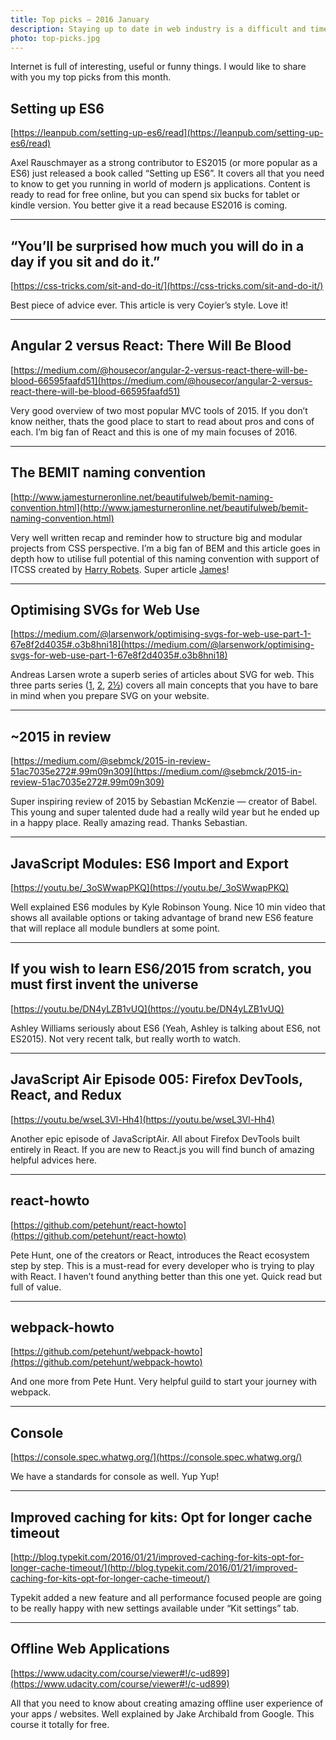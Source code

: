 ```yaml
---
title: Top picks — 2016 January
description: Staying up to date in web industry is a difficult and time consuming task. I would like to share with you my top finds from the past month.
photo: top-picks.jpg
---
```


Internet is full of interesting, useful or funny things. I would like to share with you my top picks from this month.

## Setting up ES6

[https://leanpub.com/setting-up-es6/read](https://leanpub.com/setting-up-es6/read)

Axel Rauschmayer as a strong contributor to ES2015 (or more popular as a ES6) just released a book called “Setting up ES6”. It covers all that you need to know to get you running in world of modern js applications. Content is ready to read for free online, but you can spend six bucks for tablet or kindle version. You better give it a read because ES2016 is coming.

- - -

## “You’ll be surprised how much you will do in a day if you sit and do it.”

[https://css-tricks.com/sit-and-do-it/](https://css-tricks.com/sit-and-do-it/)

Best piece of advice ever. This article is very Coyier’s style. Love it!

- - -

## Angular 2 versus React: There Will Be Blood

[https://medium.com/@housecor/angular-2-versus-react-there-will-be-blood-66595faafd51](https://medium.com/@housecor/angular-2-versus-react-there-will-be-blood-66595faafd51)

Very good overview of two most popular MVC tools of 2015. If you don’t know neither, thats the good place to start to read about pros and cons of each. I’m big fan of React and this is one of my main focuses of 2016.

- - -

## The BEMIT naming convention

[http://www.jamesturneronline.net/beautifulweb/bemit-naming-convention.html](http://www.jamesturneronline.net/beautifulweb/bemit-naming-convention.html)

Very well written recap and reminder how to structure big and modular projects from CSS perspective. I’m a big fan of BEM and this article goes in depth how to utilise full potential of this naming convention with support of ITCSS created by [Harry Robets](https://twitter.com/csswizardry).  Super article [James](https://twitter.com/james_c_turner)!

- - -

## Optimising SVGs for Web Use

[https://medium.com/@larsenwork/optimising-svgs-for-web-use-part-1-67e8f2d4035#.o3b8hni18](https://medium.com/@larsenwork/optimising-svgs-for-web-use-part-1-67e8f2d4035#.o3b8hni18)

Andreas Larsen wrote a superb series of articles about SVG for web. This three parts series ([1](https://medium.com/@larsenwork/optimising-svgs-for-web-use-part-1-67e8f2d4035#.o3b8hni18), [2](https://medium.com/@larsenwork/optimising-svgs-for-web-use-part-2-6711cc15df46#.m2nzb5hjb), [2½](https://medium.com/@larsenwork/optimising-svgs-for-web-use-part-2-1-598815d74f9c#.rdpaz58wu)) covers all main concepts that you have to bare in mind when you prepare SVG on your website.

- - -

## ~2015 in review

[https://medium.com/@sebmck/2015-in-review-51ac7035e272#.99m09n309](https://medium.com/@sebmck/2015-in-review-51ac7035e272#.99m09n309)

Super inspiring review of 2015 by Sebastian McKenzie — creator of Babel. This young and super talented dude had a really wild year but he ended up in a happy place. Really amazing read. Thanks Sebastian.

- - -

## JavaScript Modules: ES6 Import and Export

[https://youtu.be/_3oSWwapPKQ](https://youtu.be/_3oSWwapPKQ)

Well explained ES6 modules by Kyle Robinson Young. Nice 10 min video that shows all available options or taking advantage of brand new ES6 feature that will replace all module bundlers at some point.

- - -

## If you wish to learn ES6/2015 from scratch, you must first invent the universe

[https://youtu.be/DN4yLZB1vUQ](https://youtu.be/DN4yLZB1vUQ)

Ashley Williams seriously about ES6 (Yeah, Ashley is talking about ES6, not ES2015). Not very recent talk, but really worth to watch.

- - -

## JavaScript Air Episode 005: Firefox DevTools, React, and Redux

[https://youtu.be/wseL3Vl-Hh4](https://youtu.be/wseL3Vl-Hh4)

Another epic episode of JavaScriptAir. All about Firefox DevTools built entirely in React. If you are new to React.js you will find bunch of amazing helpful advices here.

- - -

## react-howto

[https://github.com/petehunt/react-howto](https://github.com/petehunt/react-howto)

Pete Hunt, one of the creators or React, introduces the React ecosystem step by step. This is a must-read for every developer who is trying to play with React. I haven’t found anything better than this one yet. Quick read but full of value.

- - -

## webpack-howto

[https://github.com/petehunt/webpack-howto](https://github.com/petehunt/webpack-howto)

And one more from Pete Hunt. Very helpful guild to start your journey with webpack.

- - -

## Console

[https://console.spec.whatwg.org/](https://console.spec.whatwg.org/)

We have a standards for console as well. Yup Yup!

- - -

## Improved caching for kits: Opt for longer cache timeout

[http://blog.typekit.com/2016/01/21/improved-caching-for-kits-opt-for-longer-cache-timeout/](http://blog.typekit.com/2016/01/21/improved-caching-for-kits-opt-for-longer-cache-timeout/)

Typekit added a new feature and all performance focused people are going to be really happy with new settings available under “Kit settings” tab.

- - -

## Offline Web Applications

[https://www.udacity.com/course/viewer#!/c-ud899](https://www.udacity.com/course/viewer#!/c-ud899)

All that you need to know about creating amazing offline user experience of your apps / websites. Well explained by Jake Archibald from Google. This course it totally for free.
